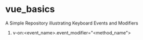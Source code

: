 # vue_basics
A Simple Repository illustrating Keyboard Events and Modifiers

1. v-on:<event_name>.event_modifier="<method_name">
